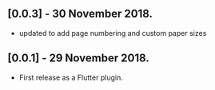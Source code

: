 ## [0.0.3] - 30 November 2018.

* updated to add page numbering and custom paper sizes

## [0.0.1] - 29 November 2018.

* First release as a Flutter plugin.
